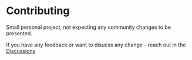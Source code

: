 # Contributing

Small personal project, not expecting any community changes to be presented.

If you have any feedback or want to disucss any change - reach out in the [Discussions](https://github.com/lyndychivs/Fibonacci/discussions)